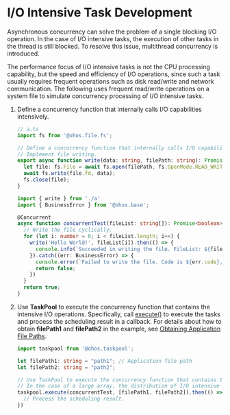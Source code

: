 # I/O Intensive Task Development


Asynchronous concurrency can solve the problem of a single blocking I/O operation. In the case of I/O intensive tasks, the execution of other tasks in the thread is still blocked. To resolve this issue, multithread concurrency is introduced.


The performance focus of I/O intensive tasks is not the CPU processing capability, but the speed and efficiency of I/O operations, since such a task usually requires frequent operations such as disk read/write and network communication. The following uses frequent read/write operations on a system file to simulate concurrency processing of I/O intensive tasks.


1. Define a concurrency function that internally calls I/O capabilities intensively.
    ```ts
    // a.ts
    import fs from '@ohos.file.fs';

    // Define a concurrency function that internally calls I/O capabilities intensively.
    // Implement file writing.
    export async function write(data: string, filePath: string): Promise<void> {
      let file: fs.File = await fs.open(filePath, fs.OpenMode.READ_WRITE);
      await fs.write(file.fd, data);
      fs.close(file);
    }
    ```

	```ts
    import { write } from './a'
    import { BusinessError } from '@ohos.base';

    @Concurrent
    async function concurrentTest(fileList: string[]): Promise<boolean> {
      // Write the file cyclically.
      for (let i: number = 0; i < fileList.length; i++) {
        write('Hello World!', fileList[i]).then(() => {
          console.info(`Succeeded in writing the file. FileList: ${fileList[i]}`);
        }).catch((err: BusinessError) => {
          console.error(`Failed to write the file. Code is ${err.code}, message is ${err.message}`)
          return false;
        })
      }
      return true;
    }
	```

2. Use **TaskPool** to execute the concurrency function that contains the intensive I/O operations. Specifically, call [execute()](../reference/apis/js-apis-taskpool.md#taskpoolexecute) to execute the tasks and process the scheduling result in a callback. For details about how to obtain **filePath1** and **filePath2** in the example, see [Obtaining Application File Paths](../application-models/application-context-stage.md#obtaining-application-file-paths).

    ```ts
    import taskpool from '@ohos.taskpool';

    let filePath1: string = "path1"; // Application file path
    let filePath2: string = "path2";

    // Use TaskPool to execute the concurrency function that contains the intensive I/O operations.
    // In the case of a large array, the distribution of I/O intensive tasks also preempts the main thread. Therefore, multiple threads are required.
    taskpool.execute(concurrentTest, [filePath1, filePath2]).then(() => {
      // Process the scheduling result.
    })
    ```
